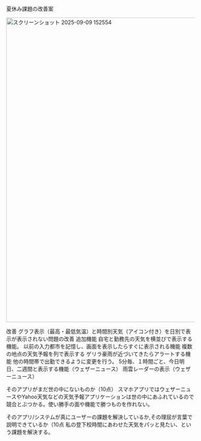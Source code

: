 夏休み課題の改善案

<img width="1871" height="811" alt="スクリーンショット 2025-09-09 152554" src="https://github.com/user-attachments/assets/f9e71606-5847-4b3b-a8c4-bbc92d2f0adc" />

改善
グラフ表示（最高・最低気温）と時間別天気（アイコン付き）を日別で表示が表示されない問題の改善
追加機能
自宅と勤務先の天気を横並びで表示する機能。
以前の入力都市を記憶し、画面を表示したらすぐに表示される機能
複数の地点の天気予報を列で表示する
ゲリラ豪雨が近づいてきたらアラートする機能
他の時間帯で出勤できるように変更を行う。
5分毎、１時間ごと、今日明日、二週間と表示する機能（ウェザーニュース）
雨雲レーダーの表示（ウェザーニュース）

そのアプリがまだ世の中にないものか（10点）
スマホアプリではウェザーニュースやYahoo天気などの天気予報アプリケーションは世の中にあふれているので競合とぶつかる。使い勝手の面や機能で勝つものを作れない。

そのアプリ/システムが真にユーザーの課題を解決しているか,その理屈が言葉で説明できているか（10点
私の登下校時間にあわせた天気をパッと見たい、という課題を解決する。
